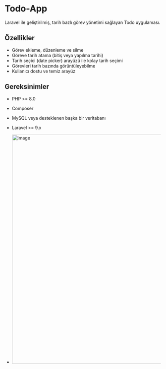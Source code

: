 # Todo-App

Laravel ile geliştirilmiş, tarih bazlı görev yönetimi sağlayan Todo uygulaması.

## Özellikler

- Görev ekleme, düzenleme ve silme  
- Göreve tarih atama (bitiş veya yapılma tarihi)  
- Tarih seçici (date picker) arayüzü ile kolay tarih seçimi  
- Görevleri tarih bazında görüntüleyebilme  
- Kullanıcı dostu ve temiz arayüz  

## Gereksinimler

- PHP >= 8.0  
- Composer  
- MySQL veya desteklenen başka bir veritabanı  
- Laravel >= 9.x

- <img width="1375" height="738" alt="image" src="https://github.com/user-attachments/assets/8d0cba53-300d-487a-b463-51d1af66f272" />
